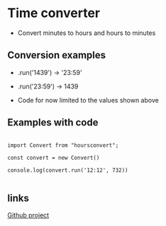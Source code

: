 # Time converter

- Convert minutes to hours and hours to minutes

## Conversion examples

- .run('1439') -> '23:59'
- .run('23:59') -> 1439

- Code for now limited to the values shown above

## Examples with code

```

import Convert from "hoursconvert";

const convert = new Convert()

console.log(convert.run('12:12', 732))


```

## links

[Github project](https://github.com/WesleyCrist/HoursConvert)